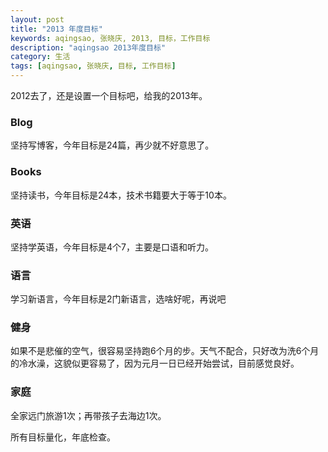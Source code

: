 ```yaml
---
layout: post
title: "2013 年度目标"
keywords: aqingsao, 张晓庆, 2013, 目标，工作目标
description: "aqingsao 2013年度目标"
category: 生活
tags: [aqingsao, 张晓庆, 目标, 工作目标]
---
```


2012去了，还是设置一个目标吧，给我的2013年。

### Blog
坚持写博客，今年目标是24篇，再少就不好意思了。

### Books
坚持读书，今年目标是24本，技术书籍要大于等于10本。

### 英语
坚持学英语，今年目标是4个7，主要是口语和听力。

### 语言
学习新语言，今年目标是2门新语言，选啥好呢，再说吧

### 健身
如果不是悲催的空气，很容易坚持跑6个月的步。天气不配合，只好改为洗6个月的冷水澡，这貌似更容易了，因为元月一日已经开始尝试，目前感觉良好。

### 家庭
全家远门旅游1次；再带孩子去海边1次。

所有目标量化，年底检查。